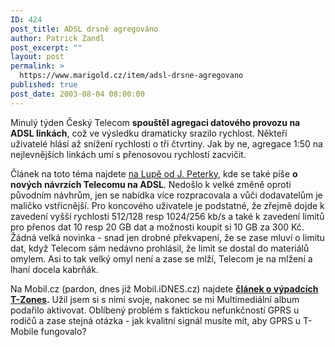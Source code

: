 ```yaml
---
ID: 424
post_title: ADSL drsně agregováno
author: Patrick Zandl
post_excerpt: ""
layout: post
permalink: >
  https://www.marigold.cz/item/adsl-drsne-agregovano
published: true
post_date: 2003-08-04 08:00:00
---
```

<P>Minulý týden Český Telecom <STRONG>spouštěl agregaci datového provozu na ADSL linkách</STRONG>, což ve výsledku dramaticky srazilo rychlost. Někteří uživatelé hlásí až snížení rychlosti o tři čtvrtiny. Jak by ne, agregace 1:50 na nejlevnějších linkách umí s přenosovou rychlostí zacvičit. </P>
<P>Článek na toto téma najdete <A href="http://www.lupa.cz/clanek.php3?show=2955" target=_blank>na Lupě od J. Peterky</A>, kde se také píše <STRONG>o nových návrzích Telecomu na ADSL</STRONG>. Nedošlo k velké změně oproti původním návhrům, jen se nabídka více rozpracovala a vůči dodavatelům je maličko vstřícnější. Pro koncového uživatele je podstatné, že zřejmě dojde k zavedení vyšší rychlosti 512/128 resp 1024/256&#160;kb/s a také k zavedení limitů pro přenos dat 10 resp 20 GB dat a možnosti koupit si 10 GB za 300 Kč. Žádná velká novinka - snad jen drobné překvapení, že se zase mluví o limitu dat, když Telecom sám nedávno&#160;prohlásil, že limit se dostal do materiálů omylem. Asi to tak velký omyl není a zase se mlží, Telecom je na mlžení a lhaní docela kabrňák.&#160;</P>
<P>Na Mobil.cz (pardon, dnes již Mobil.iDNES.cz) najdete <A href="http://mobil.idnes.cz/aktuality/tzonesdown030801.html" target=_blank><STRONG>článek o výpadcích T-Zones</STRONG></A><STRONG>.</STRONG> Užil jsem si s nimi svoje, nakonec se mi Multimediální album podařilo aktivovat. Oblíbený problém s faktickou nefunkčností GPRS u rodičů a zase stejná otázka - jak kvalitní signál musíte mít, aby GPRS u T-Mobile fungovalo?</P>